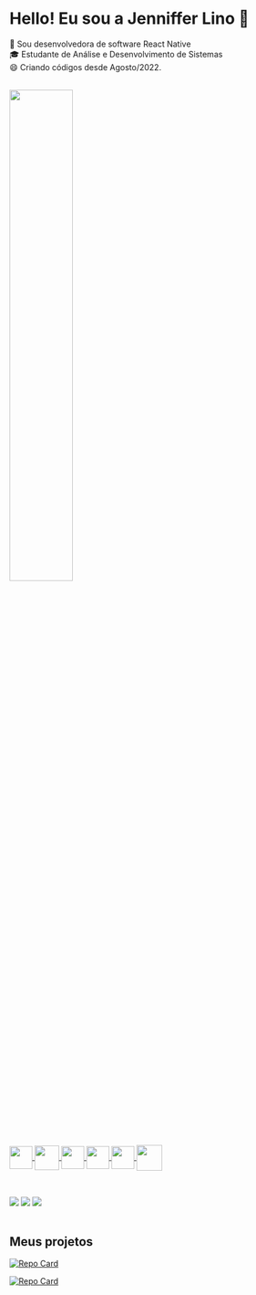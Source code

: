 # Hello! Eu sou a Jenniffer Lino 👋

👾 Sou desenvolvedora de software React Native  
🎓 Estudante de Análise e Desenvolvimento de Sistemas  
😄 Criando códigos desde Agosto/2022.


<br>
<div>
  <a href="https://github.com/eujennifferlino">
  <img width="47%" src="https://github-readme-stats.vercel.app/api?username=eujennifferlino&show_icons=true&theme=great-gatsby&include_all_commits=true&count_private=true"/>
</div>

<div style="display: inline_block"><br>
  <img align="center" height="40" width="40" src="https://cdn.jsdelivr.net/gh/devicons/devicon/icons/react/react-original.svg"/>
  <img align="center" height="43" width="43" src="https://cdn.jsdelivr.net/gh/devicons/devicon/icons/firebase/firebase-plain.svg"/>
  <img align="center" height="40" width="40" src="https://cdn.jsdelivr.net/gh/devicons/devicon/icons/typescript/typescript-original.svg"/>
  <img align="center" height="40" width="40" src="https://cdn.jsdelivr.net/gh/devicons/devicon/icons/redux/redux-original.svg"/>
  <img align="center" height="40" width="40" src="https://cdn.jsdelivr.net/gh/devicons/devicon/icons/kotlin/kotlin-original.svg"/>
  <img align="center" height="45" width="45" src="https://cdn.jsdelivr.net/gh/devicons/devicon/icons/android/android-original.svg"/>
</div>

##
<br>
<div> 
  <a href="https://www.instagram.com/eujennifferlino" target="_blank"><img src="https://img.shields.io/badge/-Instagram-%23E4405F?style=for-the-badge&logo=instagram&logoColor=white" target="_blank"></a>
  <a href ="mailto:eujennifferlino@gmail.com"><img src="https://img.shields.io/badge/-Gmail-%23333?style=for-the-badge&logo=gmail&logoColor=white" target="_blank"></a>
  <a href="https://www.linkedin.com/in/jennifferlinoferreira" target="_blank"><img src="https://img.shields.io/badge/-LinkedIn-%230077B5?style=for-the-badge&logo=linkedin&logoColor=white" target="_blank"></a> 
</div>

<br>

## Meus projetos <br>
[![Repo Card](https://github-readme-stats.vercel.app/api/pin/?username=eujennifferlino&repo=moneymaster&bg_color=000&border_color=30A3DC&show_icons=true&icon_color=30A3DC&title_color=E94D5F&text_color=FFF)](https://github.com/eujennifferlino/moneymaster)

[![Repo Card](https://github-readme-stats.vercel.app/api/pin/?username=eujennifferlino&repo=TastyBites&bg_color=000&border_color=30A3DC&show_icons=true&icon_color=30A3DC&title_color=E94D5F&text_color=FFF)](https://github.com/eujennifferlino/TastyBites)